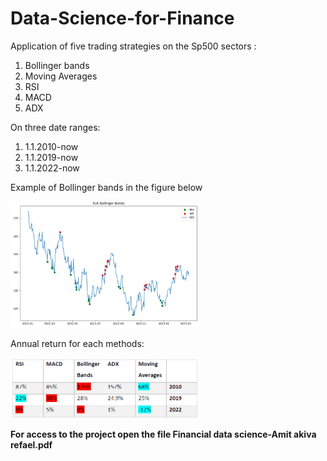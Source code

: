 # Data-Science-for-Finance
Application of five trading strategies on the Sp500 sectors : 
1. Bollinger bands
2. Moving Averages
3. RSI
4. MACD
5. ADX

On three date ranges:
1. 1.1.2010-now
2. 1.1.2019-now
3. 1.1.2022-now

Example of Bollinger bands in the figure below

<img src="https://github.com/Amityaron/Data-Science-for-Finance/blob/main/Bollinger%20Band%20XLK%202022-2023.PNG" width="60%" height="30%">

Annual return for each methods: 

<img src="https://github.com/Amityaron/Data-Science-for-Finance/blob/main/Financial-DS.png" width="60%" height="30%">

**For access to the project open the file Financial data science-Amit akiva refael.pdf**
